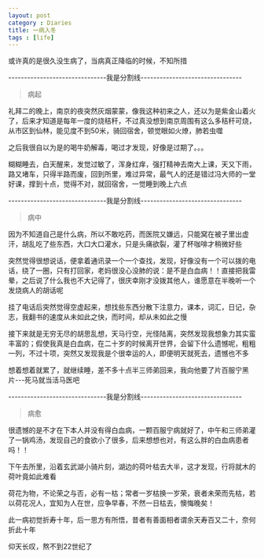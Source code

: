 ```yaml
---
layout: post
category : Diaries
title: 一病入冬
tags : [life]
---
```



或许真的是很久没生病了，当病真正降临的时候，不知所措

 

-------------------------------我是分割线--------------------------------

 

> 病起

 

礼拜二的晚上，南京的夜突然灰烟蒙蒙，像我这种初来之人，还以为是紫金山着火了，后来才知道是每年一度的烧秸秆，不过真没想到南京周围有这么多秸秆可烧，从市区到仙林，能见度不到50米，骑回宿舍，顿觉眼如火燎，肺若虫噬

 

之后我很自以为是的喝牛奶解毒，喝过才发现，好像是过期了。。。

 

糊糊睡去，白天醒来，发觉过敏了，浑身红痒，强打精神去南大上课，天又下雨，路又堵车，只得半路而废，回到所里，难过异常，最气人的还是错过冯大师的一堂好课，撑到十点，觉得不对，就回宿舍，一觉睡到晚上六点

 

-------------------------------我是分割线--------------------------------

 

> 病中

 

因为不知道自己是什么病，所以不敢吃药，而医院又嫌远，只能窝在被子里出虚汗，胡乱吃了些东西，大口大口灌水，只是头痛欲裂，灌了杯咖啡才稍微好些

 

突然觉得很想说话，便拿着通讯录一个一个查找，发现，好像没有一个可以拨的电话，绕了一圈，只有打回家，老妈很没心没肺的说：是不是白血病！！直接把我雷晕，之后说了什么我也不大记得了，很庆幸刚才没拨其他人，谁愿意在半晚听一个发烧病人的胡话呢

 

挂了电话后突然觉得空虚起来，想找些东西分散下注意力，课本，词汇，日记，杂志，我翻书的速度从未如此之快，而时间，却从未如此之慢

 

接下来就是无穷无尽的胡思乱想，天马行空，光怪陆离，突然发现我想象力其实蛮丰富的；假使我真是白血病，在二十岁的时候离开世界，会留下什么遗憾呢，粗粗一列，不过十项，突然又发现我是个很幸运的人，即便明天就死去，遗憾也不多

 

想着想着就累了，就继续睡，差不多十点半三师弟回来，我向他要了片百服宁黑片---死马就当活马医吧

 

-------------------------------我是分割线--------------------------------

 

> 病愈

 

很遗憾的是不才在下本人并没有得白血病，一颗百服宁病就好了，中午和三师弟灌了一锅鸡汤，发现自己的食欲小了很多，后来想想也对，有这么胖的白血病患者吗！！

 

下午去所里，沿着玄武湖小骑片刻，湖边的荷叶枯去大半，这才发现，行将就木的荷叶竟如此难看

 

荷花为物，不论荣之与否，必有一枯；常者一岁枯换一岁荣，衰者未荣而先枯，若以荷花况人，宜知为人在世，应争早春，不然一日枯去，懊悔晚矣！

 

此一病初觉折寿十年，后一思方有所悟，昔者有善面相者谓余天寿百又二十，奈何折此十年

 

仰天长叹，熬不到22世纪了